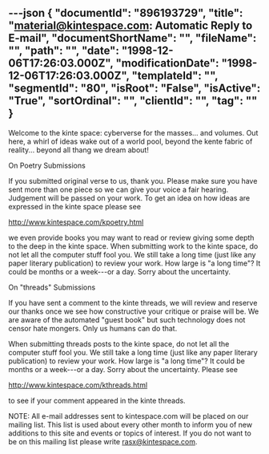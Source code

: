 ---json
{
  "documentId": "896193729",
  "title": "material@kintespace.com: Automatic Reply to E-mail",
  "documentShortName": "",
  "fileName": "",
  "path": "",
  "date": "1998-12-06T17:26:03.000Z",
  "modificationDate": "1998-12-06T17:26:03.000Z",
  "templateId": "",
  "segmentId": "80",
  "isRoot": "False",
  "isActive": "True",
  "sortOrdinal": "",
  "clientId": "",
  "tag": ""
}
---

Welcome to the kinte space: cyberverse for the masses... and volumes. Out here, a whirl of ideas wake out of a world pool, beyond the kente fabric of reality... beyond all thang we dream about!


On Poetry Submissions

If you submitted original verse to us, thank you. Please make sure you have sent more than one piece so we can give your voice a fair hearing. Judgement will be passed on your work. To get an idea on how ideas are expressed in the kinte space please see

http://www.kintespace.com/kpoetry.html

we even provide books you may want to read or review giving some depth to the deep in the kinte space. When submitting work to the kinte space, do not let all the computer stuff fool you. We still take a long time (just like any paper literary publication) to review your work. How large is &quot;a long time&quot;? It could be months or a week---or a day. Sorry about the uncertainty.


On &quot;threads&quot; Submissions

If you have sent a comment to the kinte threads, we will review and reserve our thanks once we see how constructive your critique or praise will be. We are aware of the automated &quot;guest book&quot; but such technology does not censor hate mongers. Only us humans can do that.

When submitting threads posts to the kinte space, do not let all the computer stuff fool you. We still take a long time (just like any paper literary publication) to review your work. How large is &quot;a long time&quot;? It could be months or a week---or a day. Sorry about the uncertainty. Please see

http://www.kintespace.com/kthreads.html

to see if your comment appeared in the kinte threads.


NOTE: All e-mail addresses sent to kintespace.com will be placed on our mailing list. This list is used about every other month to inform you of new additions to this site and events or topics of interest. If you do not want to be on this mailing list please write rasx@kintespace.com.
